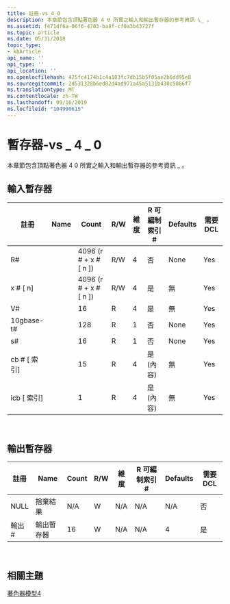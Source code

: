 ```yaml
---
title: 註冊-vs_4_0
description: 本章節包含頂點著色器 4 0 所實之輸入和輸出暫存器的參考資訊 \_ 。
ms.assetid: f471df6a-06f6-4783-ba8f-cf0a3b43727f
ms.topic: article
ms.date: 05/31/2018
topic_type:
- kbArticle
api_name: ''
api_type: ''
api_location: ''
ms.openlocfilehash: 425fc4174b1c4a103fc7db15b5f05ae2b6dd95e8
ms.sourcegitcommit: 2d531328b6ed82d4ad971a45a5131b430c5866f7
ms.translationtype: MT
ms.contentlocale: zh-TW
ms.lasthandoff: 09/16/2019
ms.locfileid: "104990615"
---
```

# <a name="registers---vs_4_0"></a>暫存器-vs \_ 4 \_ 0

本章節包含頂點著色器 4 0 所實之輸入和輸出暫存器的參考資訊 \_ 。

## <a name="input-registers"></a>輸入暫存器



| 註冊      | Name | Count              | R/W | 維度 | R 可編制索引\# | Defaults | 需要 DCL |
|---------------|------|--------------------|-----|-----------|------------------|----------|--------------|
| R\#           |      | 4096 (r \# + x \# \[ n \])  | R/W | 4         | 否               | None     | Yes          |
| x \# \[ n\]      |      | 4096 (r \# + x \# \[ n \])  | R/W | 4         | 是              | 無     | Yes          |
| V\#           |      | 16                 | R   | 4         | 是              | 無     | Yes          |
| 10gbase-t\#           |      | 128                | R   | 1         | 否               | None     | Yes          |
| s\#           |      | 16                 | R   | 1         | 否               | None     | Yes          |
| cb \# \[ 索引\] |      | 15                 | R   | 4         | 是 (內容)     | 無     | Yes          |
| icb \[ 索引\]  |      | 1                  | R   | 4         | 是 (內容)     | 無     | Yes          |



 

## <a name="output-registers"></a>輸出暫存器



| 註冊 | Name            | Count | R/W | 維度 | R 可編制索引\# | Defaults | 需要 DCL |
|----------|-----------------|-------|-----|-----------|------------------|----------|--------------|
| NULL     | 捨棄結果  | N/A   | W   | N/A       | N/A              | N/A      | 否           |
| 輸出\#      | 輸出暫存器 | 16    | W   | N/A       | N/A              | 4        | 是          |



 

## <a name="related-topics"></a>相關主題

<dl> <dt>

[著色器模型4](dx-graphics-hlsl-sm4.md)
</dt> </dl>

 

 




